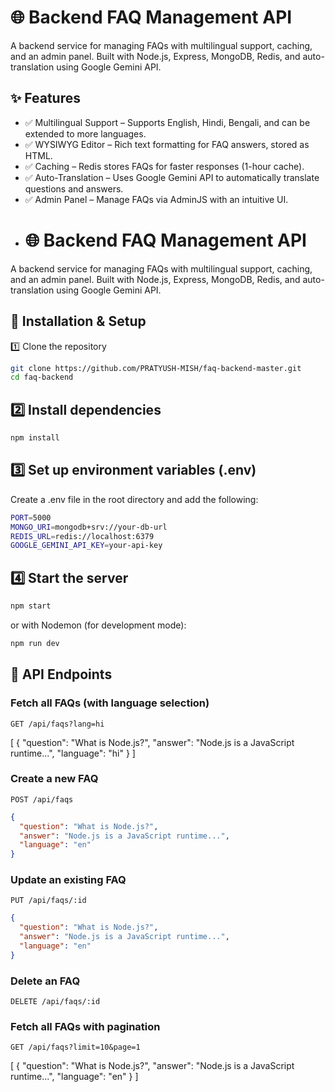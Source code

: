 
# 🌐 Backend FAQ Management API
A backend service for managing FAQs with multilingual support, caching, and an admin panel. Built with Node.js, Express, MongoDB, Redis, and auto-translation using Google Gemini API.

## ✨ Features
- ✅ Multilingual Support – Supports English, Hindi, Bengali, and can be extended to more languages.
- ✅ WYSIWYG Editor – Rich text formatting for FAQ answers, stored as HTML.
- ✅ Caching – Redis stores FAQs for faster responses (1-hour cache).
- ✅ Auto-Translation – Uses Google Gemini API to automatically translate questions and answers.
- ✅ Admin Panel – Manage FAQs via AdminJS with an intuitive UI.
- # 🌐 Backend FAQ Management API
A backend service for managing FAQs with multilingual support, caching, and an admin panel. Built with Node.js, Express, MongoDB, Redis, and auto-translation using Google Gemini API.


## 🚀 Installation & Setup
1️⃣ Clone the repository
```bash
git clone https://github.com/PRATYUSH-MISH/faq-backend-master.git
cd faq-backend
```
## 2️⃣ Install dependencies
```bash
npm install
```

## 3️⃣ Set up environment variables (.env)
Create a .env file in the root directory and add the following:
```bash
PORT=5000
MONGO_URI=mongodb+srv://your-db-url
REDIS_URL=redis://localhost:6379
GOOGLE_GEMINI_API_KEY=your-api-key
```
## 4️⃣ Start the server
```bash
npm start
```
or with Nodemon (for development mode):
```bash
npm run dev
```
## 📖 API Endpoints
### Fetch all FAQs (with language selection)
```http
GET /api/faqs?lang=hi
```
[
  {
    "question": "What is Node.js?",
    "answer": "Node.js is a JavaScript runtime...",
    "language": "hi"
  }
]

### Create a new FAQ
```http
POST /api/faqs
```
```json
{
  "question": "What is Node.js?",
  "answer": "Node.js is a JavaScript runtime...",
  "language": "en"
}
```

### Update an existing FAQ
```http
PUT /api/faqs/:id
```
```json
{
  "question": "What is Node.js?",
  "answer": "Node.js is a JavaScript runtime...",
  "language": "en"
}
```

### Delete an FAQ
```http
DELETE /api/faqs/:id
```

### Fetch all FAQs with pagination
```http
GET /api/faqs?limit=10&page=1
```
[
  {
    "question": "What is Node.js?",
    "answer": "Node.js is a JavaScript runtime...",
    "language": "en"
  }
]

